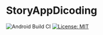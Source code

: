 # StoryAppDicoding

![Android Build CI](https://github.com/adi-itgg/StoryAppDicoding/actions/workflows/android.yml/badge.svg?branch=final)
[![License: MIT](https://img.shields.io/badge/License-MIT-yellow.svg)](LICENSE)